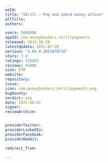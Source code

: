 ```yaml
---
wsId: 
title: "Skrill - Pay and spend money online"
altTitle: 
authors:

users: 5000000
appId: com.moneybookers.skrillpayments
released: 2013-10-29
latestUpdate: 2021-07-28
version: "3.64.0-2021070716"
stars: 3.9
ratings: 120003
reviews: 61089
size: 57M
website: 
repository: 
issue: 
icon: com.moneybookers.skrillpayments.png
bugbounty: 
verdict: wip
date: 2021-08-01
signer: 
reviewArchive:


providerTwitter: 
providerLinkedIn: 
providerFacebook: 
providerReddit: 

redirect_from:

---
```



